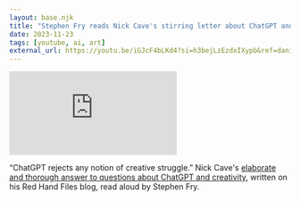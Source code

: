 ```yaml
---
layout: base.njk
title: "Stephen Fry reads Nick Cave's stirring letter about ChatGPT and human creativity"
date: 2023-11-23
tags: [youtube, ai, art]
external_url: https://youtu.be/iGJcF4bLKd4?si=h3bejLzEzdxIXypb&ref=daniel.pizza
---
```


<div class="mt-7 relative w-full pb-[56.25%] overflow-hidden">
  <iframe
    class="absolute top-0 left-0 w-full h-full"
    src="https://www.youtube-nocookie.com/embed/iGJcF4bLKd4?si=h3bejLzEzdxIXypb&amp;controls=0" 
    title="YouTube video player"
    frameborder="0"
    allow="accelerometer; autoplay; clipboard-write; encrypted-media; gyroscope; picture-in-picture; web-share"
    referrerpolicy="strict-origin-when-cross-origin"
    allowfullscreen>
  </iframe>
</div>

“ChatGPT rejects any notion of creative struggle.” Nick Cave's [elaborate and thorough answer to questions about ChatGPT and creativity](https://www.theredhandfiles.com/chatgpt-making-things-faster-and-easier/?ref=daniel.pizza "Nick Cave on The Red Hand Files, responding to a question on ChatGPT"), written on his Red Hand Files blog, read aloud by Stephen Fry.
